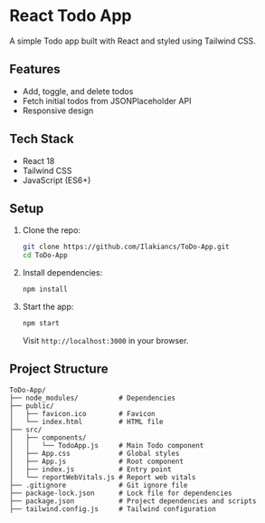 # React Todo App

A simple Todo app built with React and styled using Tailwind CSS.

## Features

- Add, toggle, and delete todos
- Fetch initial todos from JSONPlaceholder API
- Responsive design

## Tech Stack

- React 18
- Tailwind CSS
- JavaScript (ES6+)

## Setup

1. Clone the repo:
   ```bash
   git clone https://github.com/Ilakiancs/ToDo-App.git
   cd ToDo-App
   ```

2. Install dependencies:
   ```bash
   npm install
   ```

3. Start the app:
   ```bash
   npm start
   ```
   Visit `http://localhost:3000` in your browser.

## Project Structure

```
ToDo-App/
├── node_modules/          # Dependencies
├── public/
│   ├── favicon.ico        # Favicon
│   └── index.html         # HTML file
├── src/
│   ├── components/
│   │   └── TodoApp.js     # Main Todo component
│   ├── App.css            # Global styles
│   ├── App.js             # Root component
│   ├── index.js           # Entry point
│   └── reportWebVitals.js # Report web vitals
├── .gitignore             # Git ignore file
├── package-lock.json      # Lock file for dependencies
├── package.json           # Project dependencies and scripts
├── tailwind.config.js     # Tailwind configuration
```

